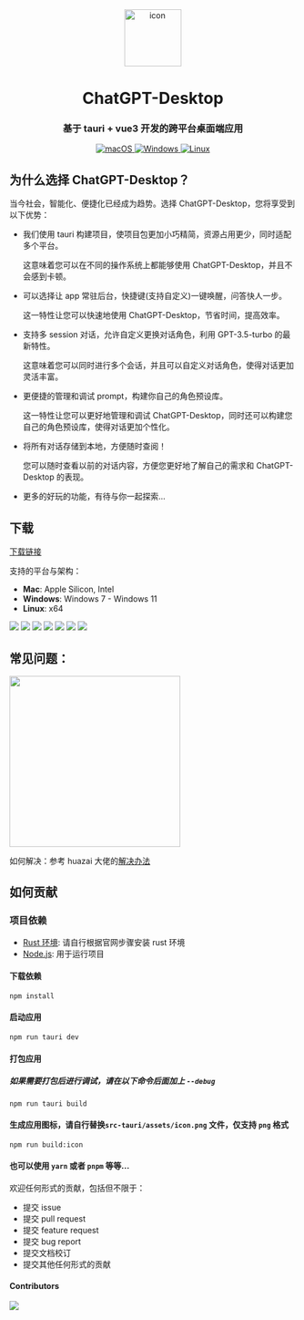 <div align=center>
  <a href='https://github.com/bilibili-ayang/ChatGPT-Desktop'>
    <img height=100 src='./src-tauri/assets/icon.png' alt='icon' />
  </a>

  <h1>ChatGPT-Desktop</h1>

  <h3>基于 tauri + vue3 开发的跨平台桌面端应用</h3>

  <div>
    <a href="https://github.com/Bin-Huang/chatbox/releases" target="_blank">
      <img alt="macOS" src="https://img.shields.io/badge/-macOS-black?style=flat-square&logo=apple&logoColor=white" />
    </a>
    <a href="https://github.com/Bin-Huang/chatbox/releases" target="_blank">
      <img alt="Windows" src="https://img.shields.io/badge/-Windows-blue?style=flat-square&logo=windows&logoColor=white" />
    </a>
    <a href="https://github.com/Bin-Huang/chatbox/releases" target="_blank">
      <img alt="Linux" src="https://img.shields.io/badge/-Linux-yellow?style=flat-square&logo=linux&logoColor=white" />
    </a>
  </div>
</div>

## 为什么选择 ChatGPT-Desktop？

当今社会，智能化、便捷化已经成为趋势。选择 ChatGPT-Desktop，您将享受到以下优势：

- 我们使用 tauri 构建项目，使项目包更加小巧精简，资源占用更少，同时适配多个平台。

  这意味着您可以在不同的操作系统上都能够使用 ChatGPT-Desktop，并且不会感到卡顿。

- 可以选择让 app 常驻后台，快捷键(支持自定义)一键唤醒，问答快人一步。

  这一特性让您可以快速地使用 ChatGPT-Desktop，节省时间，提高效率。

- 支持多 session 对话，允许自定义更换对话角色，利用 GPT-3.5-turbo 的最新特性。

  这意味着您可以同时进行多个会话，并且可以自定义对话角色，使得对话更加灵活丰富。

- 更便捷的管理和调试 prompt，构建你自己的角色预设库。

  这一特性让您可以更好地管理和调试 ChatGPT-Desktop，同时还可以构建您自己的角色预设库，使得对话更加个性化。

- 将所有对话存储到本地，方便随时查阅！

  您可以随时查看以前的对话内容，方便您更好地了解自己的需求和 ChatGPT-Desktop 的表现。

- 更多的好玩的功能，有待与你一起探索...

## 下载

[下载链接](https://github.com/bilibili-ayang/ChatGPT-Desktop/releases)

支持的平台与架构：

- **Mac**: Apple Silicon, Intel
- **Windows**: Windows 7 - Windows 11
- **Linux**: x64

<img src='./images/home.png' />
<img src='./images/settings.png' />
<img src='./images/role-1.png' />
<img src='./images/role-2.png' />
<img src='./images/session-1.png' />
<img src='./images/session-2.png' />
<img src='./images/history.png' />

## 常见问题：

<img width='300' src='./images/problem-1.png' />

如何解决：参考 huazai 大佬的[解决办法](https://zhuanlan.zhihu.com/p/135948430)

## 如何贡献

### 项目依赖

- [Rust 环境](https://tauri.app/v1/guides/getting-started/prerequisites/): 请自行根据官网步骤安装 rust 环境
- [Node.js](https://nodejs.org/en/): 用于运行项目

#### 下载依赖

```shell
npm install
```

#### 启动应用

```shell
npm run tauri dev
```

#### 打包应用

##### 如果需要打包后进行调试，请在以下命令后面加上 `--debug`

```shell
npm run tauri build
```

#### 生成应用图标，请自行替换`src-tauri/assets/icon.png` 文件，仅支持 `png` 格式

```shell
npm run build:icon
```

#### 也可以使用 `yarn` 或者 `pnpm` 等等...

欢迎任何形式的贡献，包括但不限于：

- 提交 issue
- 提交 pull request
- 提交 feature request
- 提交 bug report
- 提交文档校订
- 提交其他任何形式的贡献

#### Contributors

<a href="https://github.com/bilibili-ayang/ChatGPT-Desktop/graphs/contributors">
  <img src="https://contrib.rocks/image?repo=bilibili-ayang/ChatGPT-Desktop" />
</a>
